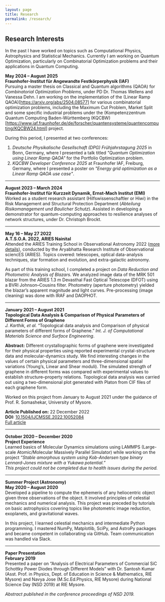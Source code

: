 ```yaml
---
layout: page
title: Research
permalink: /research/
---
```


## Research Interests

In the past I have worked on topics such as Computational Physics, Astrophysics and Statistical Mechanics. Currently I am working on Quantum Optimization, particularly on Combinatorial Optimization problems and their applications in Quantum Computing. 


**May 2024 – August 2025**  
**Fraunhofer-Institut für Angewandte Festkörperphysik (IAF)**  
Pursuing a master thesis on Classical and Quantum algorithms (QAOA) for _Combinatorial Optimization Problems_, under PD Dr. Thomas Wellens and Vanessa Dehn. I am working on the implementation of the (Linear Ramp QAOA)[https://arxiv.org/abs/2504.08577] for various combinatorial optimization problems, including the Maximum Cut Problem, Market Split and some specific industrial problems under the (Kompetenzzentrum Quantum Computing Baden-Württemberg (KQCBW)[https://www.iaf.fraunhofer.de/de/forscher/quantensysteme/quantencomputing/KQCBW24.html] project. 

During this period, I presented at two conferences:
1. *Deutsche Physikalische Gesellschaft (DPG) Frühjahrstagung 2025* in Bonn, Germany, where I presented a talk titled _"Quantum Optimization using Linear Ramp QAOA"_ for the Portfolio Optimization problem.
2. *KQCBW Developer Conference 2025* at Fraunhofer IAF, Freiburg, Germany, where I presented a poster on _"Energy grid optimization as a Linear Ramp QAOA use case"_.

---

**August 2023 – March 2024**  
**Fraunhofer-Institut für Kurzzeit Dynamik, Ernst-Mach Institut (EMI)**  
Worked as a student research assistant (Hilfswissenschaftler or Hiwi) in the Risk Management and Structural Protection Department (_Abteilung Risikomanagement und Baulicher Schutz_). Assisted in developing a demonstrator for quantum-computing approaches to resilience analyses of network structures, under Dr. Christoph Brockt.

---

**May 16 – May 27 2022**  
**A.T.S.O.A. 2022, ARIES Nainital**  
Attended the ARIES Training School in Observational Astronomy 2022 ([more details](https://www.aries.res.in/atsoa2022/)), conducted by the Aryabhatta Research Institute of Observational sciencES (ARIES). Topics covered: telescopes, optical data-analysis techniques, star formation and evolution, and extra-galactic astronomy.

As part of this training school, I completed a project on _Data Reduction and Photometric Analysis of Blazars_. We analyzed image data of the MRK 501 blazar from the ARIES 1.3 m Devasthal Fast Optical Telescope (DFOT) using a BVRI Johnson–Cousins filter. Photometry (aperture photometry) yielded the blazar’s apparent magnitude and light curves. Pre-processing (image cleaning) was done with IRAF and DAOPHOT.

---

**January 2021 – August 2021**  
**Topological Data Analysis & Comparison of Physical Parameters of Different Forms of Graphene**  
_J. Karthik, et al._ “Topological data analysis and Comparison of physical parameters of different forms of Graphene.” _Int. J. of Computational Materials Science and Surface Engineering_.

**Abstract:** Different crystallographic forms of graphene were investigated for their physical properties using reported experimental crystal-structure data and molecular-dynamics study. We find interesting changes in the values of certain physical parameters and three-dimensional spatial variations (Young’s, Linear and Shear moduli). The simulated strength of graphene in different forms was compared with experimental values to establish structure–property relations. Topological data analysis was carried out using a two-dimensional plot generated with Platon from CIF files of each graphene form.

Worked on this project from January to August 2021 under the guidance of Prof. R. Somashekar, University of Mysore.

**Article Published on:** 22 December 2022  
**DOI:** [10.1504/IJCMSSE.2022.10052084](https://doi.org/10.1504/IJCMSSE.2022.10052084)  
[Full article](https://www.inderscience.com/info/inarticle.php?artid=127980)

<!-- > **Update (31.04.22):** Reviewers’ comments received.  
> **Update (27.06.22):** Article accepted for publication. -->

---

**October 2020 – December 2020**  
**Project Experience**  
Learned basics of Molecular Dynamics simulations using LAMMPS (Large-scale Atomic/Molecular Massively Parallel Simulator) while working on the project _“Stable amorphous system using Kob-Andersen type binary Lennard-Jones mixture with a Yukawa potential.”_  
*This project could not be completed due to health issues during the period.*

---

**Summer Project (Astronomy)**  
**May 2020 – August 2020**  
Developed a pipeline to compute the ephemeris of any heliocentric object given three observations of the object. It involved principles of celestial mechanics and numerical analysis. This project was preceded by tutorials on basic astrophysics covering topics like photometric image reduction, exoplanets, and gravitational waves.

In this project, I learned celestial mechanics and intermediate Python programming. I mastered NumPy, Matplotlib, SciPy, and AstroPy packages and became competent in collaborating via GitHub. Team communication was handled via Slack.

---

**Paper Presentation**  
**February 2019**  
Presented a paper on “Analysis of Electrical Parameters of Commercial SiC Schottky Power Diodes through Different Models” with Dr. Santosh Kumar (Asst. Prof. in Physics, Dept. of Education in Science & Mathematics, RIE Mysore) and Navya Jose (M.Sc.Ed.Physics, RIE Mysore) during National Science Day (NSD 2019) at RIE Mysore.

_Abstract published in the conference proceedings of NSD 2019._